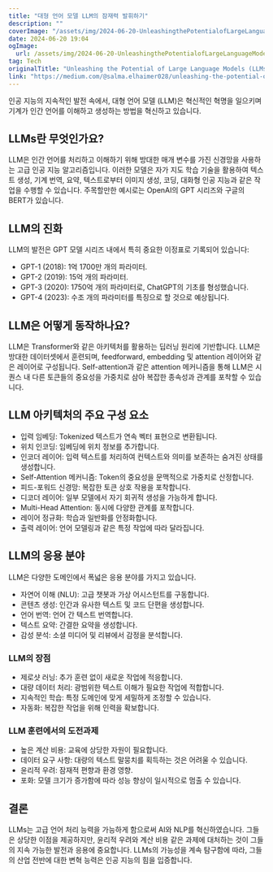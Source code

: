 ```yaml
---
title: "대형 언어 모델 LLM의 잠재력 발휘하기"
description: ""
coverImage: "/assets/img/2024-06-20-UnleashingthePotentialofLargeLanguageModelsLLMs_0.png"
date: 2024-06-20 19:04
ogImage: 
  url: /assets/img/2024-06-20-UnleashingthePotentialofLargeLanguageModelsLLMs_0.png
tag: Tech
originalTitle: "Unleashing the Potential of Large Language Models (LLMs)"
link: "https://medium.com/@salma.elhaimer028/unleashing-the-potential-of-large-language-models-llms-9796053ca8e5"
---
```



인공 지능의 지속적인 발전 속에서, 대형 언어 모델 (LLM)은 혁신적인 혁명을 일으키며 기계가 인간 언어를 이해하고 생성하는 방법을 혁신하고 있습니다.

## LLMs란 무엇인가요?

LLM은 인간 언어를 처리하고 이해하기 위해 방대한 매개 변수를 가진 신경망을 사용하는 고급 인공 지능 알고리즘입니다. 이러한 모델은 자가 지도 학습 기술을 활용하여 텍스트 생성, 기계 번역, 요약, 텍스트로부터 이미지 생성, 코딩, 대화형 인공 지능과 같은 작업을 수행할 수 있습니다. 주목할만한 예시로는 OpenAI의 GPT 시리즈와 구글의 BERT가 있습니다.

## LLM의 진화

<div class="content-ad"></div>

LLM의 발전은 GPT 모델 시리즈 내에서 특히 중요한 이정표로 기록되어 있습니다:

- GPT-1 (2018): 1억 1700만 개의 파라미터.
- GPT-2 (2019): 15억 개의 파라미터.
- GPT-3 (2020): 1750억 개의 파라미터로, ChatGPT의 기초를 형성했습니다.
- GPT-4 (2023): 수조 개의 파라미터를 특징으로 할 것으로 예상됩니다.

## LLM은 어떻게 동작하나요?

LLM은 Transformer와 같은 아키텍처를 활용하는 딥러닝 원리에 기반합니다. LLM은 방대한 데이터셋에서 훈련되며, feedforward, embedding 및 attention 레이어와 같은 레이어로 구성됩니다. Self-attention과 같은 attention 메커니즘을 통해 LLM은 시퀀스 내 다른 토큰들의 중요성을 가중치로 삼아 복잡한 종속성과 관계를 포착할 수 있습니다.

<div class="content-ad"></div>

## LLM 아키텍처의 주요 구성 요소

- 입력 임베딩: Tokenized 텍스트가 연속 벡터 표현으로 변환됩니다.
- 위치 인코딩: 임베딩에 위치 정보를 추가합니다.
- 인코더 레이어: 입력 텍스트를 처리하여 컨텍스트와 의미를 보존하는 숨겨진 상태를 생성합니다.
- Self-Attention 메커니즘: Token의 중요성을 문맥적으로 가중치로 산정합니다.
- 피드-포워드 신경망: 복잡한 토큰 상호 작용을 포착합니다.
- 디코더 레이어: 일부 모델에서 자기 회귀적 생성을 가능하게 합니다.
- Multi-Head Attention: 동시에 다양한 관계를 포착합니다.
- 레이어 정규화: 학습과 일반화를 안정화합니다.
- 출력 레이어: 언어 모델링과 같은 특정 작업에 따라 달라집니다.

## LLM의 응용 분야

LLM은 다양한 도메인에서 폭넓은 응용 분야를 가지고 있습니다.

<div class="content-ad"></div>

- 자연어 이해 (NLU): 고급 챗봇과 가상 어시스턴트를 구동합니다.
- 콘텐츠 생성: 인간과 유사한 텍스트 및 코드 단편을 생성합니다.
- 언어 번역: 언어 간 텍스트 번역합니다.
- 텍스트 요약: 간결한 요약을 생성합니다.
- 감성 분석: 소셜 미디어 및 리뷰에서 감정을 분석합니다.

### LLM의 장점

- 제로샷 러닝: 추가 훈련 없이 새로운 작업에 적응합니다.
- 대량 데이터 처리: 광범위한 텍스트 이해가 필요한 작업에 적합합니다.
- 지속적인 학습: 특정 도메인에 맞게 세밀하게 조정할 수 있습니다.
- 자동화: 복잡한 작업을 위해 인력을 확보합니다.

### LLM 훈련에서의 도전과제

<div class="content-ad"></div>

- 높은 계산 비용: 교육에 상당한 자원이 필요합니다.
- 데이터 요구 사항: 대량의 텍스트 말뭉치를 획득하는 것은 어려울 수 있습니다.
- 윤리적 우려: 잠재적 편향과 환경 영향.
- 포화: 모델 크기가 증가함에 따라 성능 향상이 일시적으로 멈출 수 있습니다.

## 결론

LLMs는 고급 언어 처리 능력을 가능하게 함으로써 AI와 NLP를 혁신하였습니다. 그들은 상당한 이점을 제공하지만, 윤리적 우려와 계산 비용 같은 과제에 대처하는 것이 그들의 지속 가능한 발전과 응용에 중요합니다. LLMs의 가능성을 계속 탐구함에 따라, 그들의 산업 전반에 대한 변혁 능력은 인공 지능의 힘을 입증합니다.